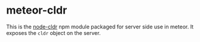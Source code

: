 meteor-cldr
===========

This is the [node-cldr](https://github.com/papandreou/node-cldr) npm module packaged for server side use in meteor.
It exposes the `cldr` object on the server.
